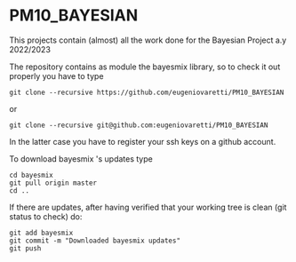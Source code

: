 # PM10_BAYESIAN
This projects contain (almost) all the work done for the Bayesian Project a.y 2022/2023

The repository contains as module the bayesmix library, so to check it out properly you have to type

```
git clone --recursive https://github.com/eugeniovaretti/PM10_BAYESIAN
```
or

```
git clone --recursive git@github.com:eugeniovaretti/PM10_BAYESIAN
```
In the latter case you have to register your ssh keys on a github account.



To download bayesmix 's updates type
```
cd bayesmix
git pull origin master
cd ..
```
If there are updates, after having verified that your working tree is clean (git status to check) do:
```
git add bayesmix
git commit -m "Downloaded bayesmix updates"
git push 
```



